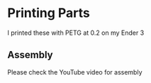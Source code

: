 # Printing Parts

I printed these with PETG at 0.2 on my Ender 3

## Assembly

Please check the YouTube video for assembly
